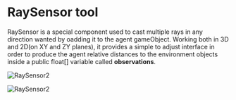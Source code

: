# RaySensor tool
RaySensor is a special component used to cast multiple rays in any direction wanted by oadding it to the agent gameObject. Working both in 3D and 2D(on XY and ZY planes), it provides a simple to adjust interface in order to produce the agent relative distances to the environment objects inside a public float[] variable called **observations**.

![RaySensor2](https://user-images.githubusercontent.com/67599940/207079580-31229701-2e18-4986-90da-4286efd4ced3.png)

![RaySensor2](https://user-images.githubusercontent.com/67599940/207079594-6a9e6f42-7224-40ff-936d-65c74ee769a4.png)


